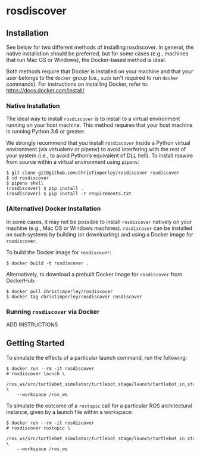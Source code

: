# rosdiscover


## Installation

See below for two different methods of installing rosdiscover.
In general, the native installation should be preferred, but for some cases
(e.g., machines that run Mac OS or Windows), the Docker-based method is
ideal.

Both methods require that Docker is installed on your machine and that your
user belongs to the `docker` group (i.e., `sudo` isn't required to run `docker`
commands).
For instructions on installing Docker, refer to: https://docs.docker.com/install/


### Native Installation

The ideal way to install `rosdiscover` is to install to a virtual environment
running on your host machine. This method requires that your host machine is
running Python 3.6 or greater.

We strongly recommend that you install `rosdiscover` inside a Python virtual
environment (via virtualenv or pipenv) to avoid interfering with the rest of
your system (i.e., to avoid Python’s equivalent of DLL hell). 
To install roswire from source within a virtual environment using `pipenv`:

```
$ git clone git@github.com:ChrisTimperley/rosdiscover rosdiscover
$ cd rosdiscover
$ pipenv shell
(rosdiscover) $ pip install .
(rosdiscover) $ pip install -r requirements.txt
```


### (Alternative) Docker Installation

In some cases, it may not be possible to install `rosdiscover` natively on
your machine (e.g., Mac OS or Windows machines). `rosdiscover` can be
installed on such systems by building (or downloading) and using a Docker
image for `rosdiscover`.

To build the Docker image for `rosdiscover`:

```
$ docker build -t rosdiscover .
```

Alternatively, to download a prebuilt Docker image for `rosdiscover` from DockerHub:

```
$ docker pull christimperley/rosdiscover
$ docker tag christimperley/rosdiscover rosdiscover
```

### Running `rosdiscover` via Docker

ADD INSTRUCTIONS


## Getting Started

To simulate the effects of a particular launch command, run the following:

```
$ docker run --rm -it rosdiscover
# rosdiscover launch \
    /ros_ws/src/turtlebot_simulator/turtlebot_stage/launch/turtlebot_in_stage.launch \
    --workspace /ros_ws
```

To simulate the outcome of a `rostopic` call for a particular ROS architectural
instance, given by a launch file within a workspace:

```
$ docker run --rm -it rosdiscover
# rosdiscover rostopic \
    /ros_ws/src/turtlebot_simulator/turtlebot_stage/launch/turtlebot_in_stage.launch \
    --workspace /ros_ws
```
